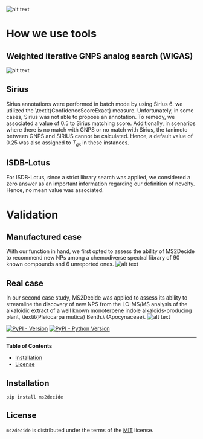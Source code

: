 ![alt text](https://github.com/MejriY/Decide_test/blob/master/image/all_article_workflow.png?raw=true)
# How we use tools
## Weighted iterative GNPS analog search (WIGAS)
![alt text](https://github.com/MejriY/Decide_test/blob/master/image/gnps_iterative.png?raw=true)

## Sirius
Sirius annotations were performed in batch mode by using Sirius 6. we utilized the \textit{ConfidenceScoreExact} measure.
Unfortunately, in some cases, Sirius was not able to propose an annotation. To remedy, we associated a value of 0.5 to Sirius matching score. Additionally, in scenarios where there is no match with GNPS or no match with Sirius, the tanimoto between GNPS and SIRIUS cannot be calculated. Hence, a default value of 0.25 was also assigned to $T_{gs}$ in these instances. 

## ISDB-Lotus
For ISDB-Lotus, since a strict library search was applied, we considered a zero answer as an important information regarding our definition of novelty. Hence, no mean value was associated.

# Validation

## Manufactured case
With our function in hand, we first opted to assess the ability of MS2Decide to recommend new NPs among a chemodiverse spectral library of 90 known compounds and 6 unreported ones.
![alt text](https://github.com/MejriY/Decide_test/blob/master/image/case_1.png?raw=true)

## Real case
In our second case study, MS2Decide was applied to assess its ability to streamline the discovery of new NPS from the LC-MS/MS analysis of the alkaloidic extract of a well known monoterpene indole alkaloids-producing plant, \textit{Pleiocarpa mutica} Benth.\ (Apocynaceae).
![alt text](https://github.com/MejriY/Decide_test/blob/master/image/case_2.png?raw=true)

[![PyPI - Version](https://img.shields.io/pypi/v/ms2decide.svg)](https://pypi.org/project/ms2decide)
[![PyPI - Python Version](https://img.shields.io/pypi/pyversions/ms2decide.svg)](https://pypi.org/project/ms2decide)

-----

**Table of Contents**

- [Installation](#installation)
- [License](#license)

## Installation

```console
pip install ms2decide
```

## License

`ms2decide` is distributed under the terms of the [MIT](https://spdx.org/licenses/MIT.html) license.
